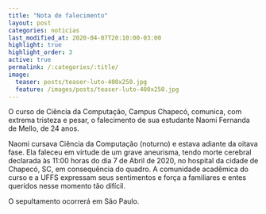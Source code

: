 ```yaml
---
title: "Nota de falecimento"
layout: post
categories: noticias
last_modified_at: 2020-04-07T20:10:00-03:00
highlight: true
highlight_order: 3
active: true
permalink: /:categories/:title/
image:
  teaser: posts/teaser-luto-400x250.jpg
  feature: /images/posts/teaser-luto-400x250.jpg
---
```


O curso de Ciência da Computação, Campus Chapecó, comunica, com extrema tristeza e pesar, o falecimento de sua estudante Naomi Fernanda de Mello, de 24 anos.

Naomi cursava Ciência da Computação (noturno) e estava adiante da oitava fase. Ela faleceu em virtude de um grave aneurisma, tendo morte cerebral declarada às 11:00 horas do dia 7 de Abril de 2020, no hospital da cidade de Chapecó, SC, em consequência do quadro. A comunidade acadêmica do curso e a UFFS expressam seus sentimentos e força a familiares e entes queridos nesse momento tão difícil.

O sepultamento ocorrerá em São Paulo.
